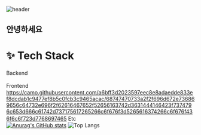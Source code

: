 ![header](https://capsule-render.vercel.app/api?type=soft&color=auto&height=200&section=header&text=Musung&fontSize=90)
## 안녕하세요
# ✨ Tech Stack
Backend　   

Frontend　https://camo.githubusercontent.com/a6bff3d2023597eec8e8adaedde833ef8dcdab1c9477ef8b5c0fcb3c9465acac/68747470733a2f2f696d672e736869656c64732e696f2f62616467652f52656163742d3631444146423f7374796c653d666c61742d737175617265266c6f676f3d5265616374266c6f676f436f6c6f723d7768697465
Etc　      
[![Anurag's GitHub stats](https://github-readme-stats.vercel.app/api?username=Musung1)](https://github.com/anuraghazra/github-readme-stats)
![Top Langs](https://github-readme-stats.vercel.app/api/top-langs/?username=Musung1&layout=compact)
